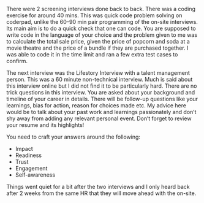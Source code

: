 There were 2 screening interviews done back to back. There was a coding exercise
for around 40 mins. This was quick code problem solving on coderpad, unlike the
60–90 min pair programming of the on-site interviews. Its main aim is to do a
quick check that one can code. You are supposed to write code in the language of
your choice and the problem given to me was to calculate the total sale price,
given the price of popcorn and soda at a movie theatre and the price of a bundle
if they are purchased together. I was able to code it in the time limit and ran
a few extra test cases to confirm.

The next interview was the Lifestory Interview with a talent management person.
This was a 60 minute non-technical interview. Much is said about this interview
online but I did not find it to be particularly hard. There are no trick
questions in this interview. You are asked about your background and timeline of
your career in details. There will be follow-up questions like your learnings,
bias for action, reason for choices made etc. My advice here would be to talk
about your past work and learnings passionately and don’t shy away from adding
any relevant personal event. Don’t forget to review your resume and its
highlights!

You need to craft your answers around the following:

-   Impact
-   Readiness
-   Trust
-   Engagement
-   Self-awareness

Things went quiet for a bit after the two interviews and I only heard back after
2 weeks from the same HR that they will move ahead with the on-site.

<!-- Shopify Canada Interview Experience
Entering the 100% remote Canadian e-commerce giant!


Shopify has made a name for itself in e-commerce in the recent years. Despite post pandemic challenges, the company has largely done well, is known for its 100% remote work policy and amazing employee benefits! I joined Shopify as an L7 Development Manager and wanted to share my interview experience for those who are preparing for Shopify.

Quick Overview
Role : Software Development Manager(L7)

Applied Through: Shopify Careers

Location: Remote Canada

Total interviews: 6(2 screening + 4 Virtual Onsite)

Duration: Around 4 weeks

Result: Offered

Overall Experience: 5/5

My experience: 10 years(2 years as a Manager)

Applying for the Role
I applied for the role through Shopify’s Career Website. Since I was working in Canada, I got a reply from a recruiter within a week to setup a recruiter chat. Note that while this is roughly for 20–30 mins and very casual, it is part of the screening process. I was asked about my background and expectation from the role. Later, she explained the next steps. I would also recommend going through a referral if you can get one. The process can be much faster in that case.

Screening Interviews

There were 2 screening interviews done back to back. There was a coding exercise for around 40 mins. This was quick code problem solving on coderpad, unlike the 60–90 min pair programming of the on-site interviews. Its main aim is to do a quick check that one can code. You are supposed to write code in the language of your choice and the problem given to me was to calculate the total sale price, given the price of popcorn and soda at a movie theatre and the price of a bundle if they are purchased together. I was able to code it in the time limit and ran a few extra test cases to confirm.

The next interview was the Lifestory Interview with a talent management person. This was a 60 minute non-technical interview. Much is said about this interview online but I did not find it to be particularly hard. There are no trick questions in this interview. You are asked about your background and timeline of your career in details. There will be follow-up questions like your learnings, bias for action, reason for choices made etc. My advice here would be to talk about your past work and learnings passionately and don’t shy away from adding any relevant personal event. Don’t forget to review your resume and its highlights!

You need to craft your answers around the following:

Impact
Readiness
Trust
Engagement
Self-awareness.
Things went quiet for a bit after the two interviews and I only heard back after 2 weeks from the same HR that they will move ahead with the on-site.

Meeting the Team(Onsite Interviews)

Before I went for the interviews, I was asked by the HR to go through Shopify’s blog on how they hire. A bunch of other details on the upcoming interviews were also shared over the email. I liked how much the onsite interviews resembled what was mentioned there. I met 4 people for a 60 min conversation with each. There were 3 technical interviews and one Management Life Story. I went through all the interviews in one day.

Pair Programming Interview

The first interview was a pair programming interview.

This has changed in the last few months to a 75–90 mins interview but I was among the last batch who interviewed in an older format where this was a 60 min interview. I was given a pretty straightforward question i.e to implement an LRU cache.

I was allowed to use language and IDE of my choice and share my screen. The interviewer was an Engineering Manager and was pretty helpful. I first gave possible options and then started coding the one which we both agreed on. I had the problem done in time and then I was asked to identify edge cases and write tests for the same. The interviewer was happy with the solution and last 5–7 mins were for me to ask any questions.

Management Life Story

This was a leadership interview of 60 mins with another L7 Engineering Manager. The interviewer set the stage in the first 5 mins and told me that he would be going through a bunch of questions primarily into categories like Strategy and Execution, Mission and Vision setting, Team building, growth, trust among team members etc. I was asked about my overall management experience and my current team size and structure before we dived into the questions. While some questions were standard “Tell me about a time when...” , others were a bit abstract. There was a quite a bit of focus on handling teams remotely and how pandemic and remote work impacted shipping capabilities of the teams I worked with. I was expected to provide examples from my past experience. Some of the questions I can recall were:

Have you ever managed a low performer?
How do you ensure growth opportunities for High performers in the team?
How do you ensure diversity in the team while hiring?
Have you managed a team that you inherited from another manager? How did you build trust with such a team?
How do you ensure team engagement while working remotely? How do you avoid burnouts within the team?
Have you ever had to make the decision to cancel a struggling project? How did I go about it?
Overall the interviewer was really nice and we spent last 10 mins discussing the expectations from a management role at the company.

Technical Problem Solving

This was 60 min interview with a staff engineer at Shopify. This was an abstract System Design interview.

I was asked to design a system to Manage Rare books in a library. The system was expected to create a report based on the condition of the book during last return. There should be a way to compare last 10 scanned images of the book to determine the most recent condition.

The focus was more around how the books would be scanned, stored and comparing images once a book is returned. I started by clarifying the requirements and drawing an overall design by the segregating it into services. There was not a lot of discussion on scale, however in the end the interviewer did ask me how would I change this design if this was a multi-tenant system managing libraries across the country. I was asked what APIs I would write. I wrote the structure of the REST APIs. Then we discussed the storage solution for the data for the books and handling image storage and archival. Finally, we touched on the reliability and system monitoring aspects like testing, logging, metrics etc.
It was healthy conversation with interviewer not trying to give me a hard time, yet being assertive on alternatives and requirement refinement as we went along. I wasn’t sure but did feel confident of my performance.

Technical Deep Dive

This was the final interview of the day where I met a Director of Engineering for about 60 mins. After a quick introduction and brief on my background, I was asked to describe my current(or a previous)project in details. This included details on functional goals, business impact, technical decisions and the overall architecture. I then moved to a Google Jamboard session to draw the overall system diagram. We went into details of every section and discussed the tech stack. I was queried on the choices made and the tradeoffs considered. The conversation then shifted to the success criteria and how we measured it. There were also questions around my roles and responsibilities and learnings from the project. The last part was a discussion on what changes I anticipate in the future for the product and what would I do differently in hindsight.

Overall, It went really well and the interviewer was visibly happy with the discussion. I think it was my best interview throughout the process. I would highly recommend to prepare for a project where you can dive deep in all aspects and preferably a one where you were a lead/manager or a mentor for the team, working closely with stakeholders!

Offer and Afterwards

I was told by the HR that there would be a candidate recap and I should hear back from them in a week. As I held another offer, informing that to the HR helped speed up the process and I got a positive response within next three days. Shopify’s offer was very competitive. They also offer perks like choosing between base pay and equity. There is also no cliff in vesting for subsequent stock rewards. The overall package included a joining bonus, base pay and equity. They gave me sufficient time for my joining and supported setting up a home office as well!

Final Thoughts
Last year Shopify went through a rough patch and also there were layoffs. However, the company fundamentals have remained strong and it still is one of the best employers in Canada. The interview and on-boarding experience was really good. The company also has a great culture, perks and most importantly for me, is fully remote!

I hope this helps in case you are preparing to appear for Shopify. Good Luck :) -->
